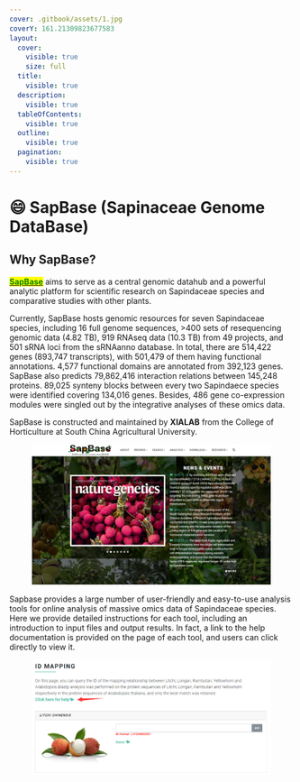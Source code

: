 ```yaml
---
cover: .gitbook/assets/1.jpg
coverY: 161.21309823677583
layout:
  cover:
    visible: true
    size: full
  title:
    visible: true
  description:
    visible: true
  tableOfContents:
    visible: true
  outline:
    visible: true
  pagination:
    visible: true
---
```


# 😄 SapBase (Sapinaceae Genome DataBase)

## Why SapBase?

[<mark style="color:green;">**SapBase**</mark>](http://www.sapindaceae.com/) aims to serve as a central genomic datahub and a powerful analytic platform for scientific research on Sapindaceae species and comparative studies with other plants.

Currently, SapBase hosts genomic resources for seven Sapindaceae species, including 16 full genome sequences, >400 sets of resequencing genomic data (4.82 TB), 919 RNAseq data (10.3 TB) from 49 projects, and 501 sRNA loci from the sRNAanno database. In total, there are 514,422 genes (893,747 transcripts), with 501,479 of them having functional annotations. 4,577 functional domains are annotated from 392,123 genes. SapBase also predicts 79,862,416 interaction relations between 145,248 proteins. 89,025 synteny blocks between every two Sapindaece species were identified covering 134,016 genes. Besides, 486 gene co-expression modules were singled out by the integrative analyses of these omics data.

SapBase is constructed and maintained by **XIALAB** from the College of Horticulture at South China Agricultural University.

<figure><img src=".gitbook/assets/image (1).png" alt=""><figcaption></figcaption></figure>

Sapbase provides a large number of user-friendly and easy-to-use analysis tools for online analysis of massive omics data of Sapindaceae species. Here we provide detailed instructions for each tool, including an introduction to input files and output results. In fact, a link to the help documentation is provided on the page of each tool, and users can click directly to view it.

<figure><img src=".gitbook/assets/image (2).png" alt=""><figcaption></figcaption></figure>



